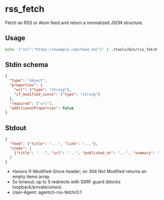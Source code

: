 # rss_fetch

Fetch an RSS or Atom feed and return a normalized JSON structure.

## Usage

```bash
echo '{"url":"https://example.com/feed.xml"}' | ./tools/bin/rss_fetch | jq
```

## Stdin schema

```json
{
  "type": "object",
  "properties": {
    "url": {"type": "string"},
    "if_modified_since": {"type": "string"}
  },
  "required": ["url"],
  "additionalProperties": false
}
```

## Stdout

```json
{
  "feed": {"title": "...", "link": "..."},
  "items": [
    {"title": "...", "url": "...", "published_at": "...", "summary": "..."}
  ]
}
```

- Honors If-Modified-Since header; on 304 Not Modified returns an empty items array.
- 5s timeout; up to 5 redirects with SSRF guard (blocks loopback/private/onion).
- User-Agent: agentcli-rss-fetch/0.1
